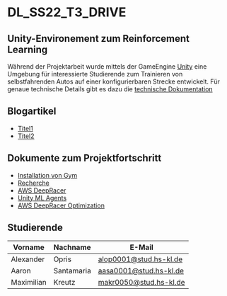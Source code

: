 # DL_SS22_T3_DRIVE

## Unity-Environement zum Reinforcement Learning

Während der Projektarbeit wurde mittels der GameEngine [Unity](https://unity.com/) eine Umgebung für interessierte Studierende zum Trainieren von selbstfahrenden Autos auf einer konfigurierbaren Strecke entwickelt. 
Für genaue technische Details gibt es dazu die [technische Dokumentation](./docs/4_Unity_Environement_Documentation.md)

## Blogartikel

- [Titel1](Link1)
- [Titel2](Link2)

## Dokumente zum Projektfortschritt

- [Installation von Gym](./docs/0_Install_Gym.md)
- [Recherche](./docs/0_Research.md)
- [AWS DeepRacer](./docs/1_AWS_DeepRacer.md)
- [Unity ML Agents](./docs/2_Unity_ML_Agents.md)
- [AWS DeepRacer Optimization](./docs/3_AWS_DeepRacer_Optimization.md)

## Studierende

<p align="middle" >

| **Vorname** | **Nachname** | **E-Mail**           |
------------- | ------------ | -------------------- |
|Alexander    |Opris         |alop0001@stud.hs-kl.de|
|Aaron        |Santamaria    |aasa0001@stud.hs-kl.de|
|Maximilian   |Kreutz        |makr0050@stud.hs-kl.de|

</p>

<a href="https://www.hs-kl.de/">
    <immg align="middle"
           width="200" 
           height="100"/>
</a>

